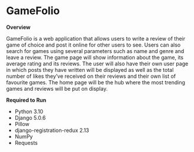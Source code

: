 # GameFolio

**Overview**

GameFolio is a web application that allows users to write a review of their game of choice and post it online for other users to see. Users can also search for games using several parameters such as name and genre and leave a review. The game page will show information about the game, its average rating and its reviews. The user will also have their own user page in which posts they have written will be displayed as well as the total number of likes they’ve received on their reviews and their own list of favourite games. The home page will be the hub where the most trending games and reviews will be put on display. 

<!--
```sh
python3 manage.py makemigrations \
&& python3 manage.py migrate \
&& python3 populate_gamefolio.py
```
-->

**Required to Run**
- Python 3.10
- Django 5.0.6
- Pillow
- django-registration-redux 2.13
- NumPy
- Requests